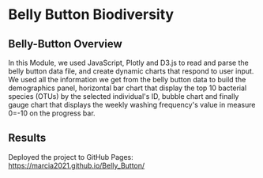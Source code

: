 # Belly Button Biodiversity

## Belly-Button Overview

In this Module, we used JavaScript, Plotly and D3.js to read and parse the belly button data file, and create dynamic charts that respond to user input. We used all the information we get from the belly button data to build the demographics panel, horizontal bar chart that display the top 10 bacterial species (OTUs) by the selected individual's ID, bubble chart and finally gauge chart that displays the weekly washing frequency's value in measure 0=-10 on the progress bar. 

## Results

Deployed the project to GitHub Pages:
https://marcia2021.github.io/Belly_Button/


